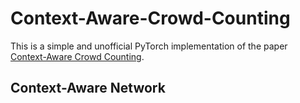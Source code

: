 # Context-Aware-Crowd-Counting

This is a simple and unofficial PyTorch implementation of the paper [Context-Aware Crowd Counting](https://arxiv.org/pdf/1811.10452.pdf).

## Context-Aware Network

![]()
